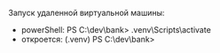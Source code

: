 Запуск удаленной виртуальной машины: 
- powerShell: PS C:\dev\bank> .venv\Scripts\activate
- откроется: (.venv) PS C:\dev\bank>
